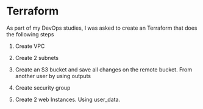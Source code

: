 # Terraform

As part of my DevOps studies, I was asked to create an Terraform that does the following steps

1. Create VPC

2. Create 2 subnets

3. Create an S3 bucket and save all changes on the remote bucket.
From another user by using outputs

4. Create security group

5. Create 2 web Instances.  Using user_data.
